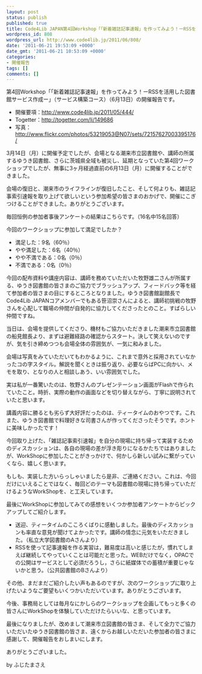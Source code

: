 ```yaml
---
layout: post
status: publish
published: true
title: Code4Lib JAPAN第4回Workshop「「新着雑誌記事速報」を作ってみよう！ーRSSを活用したサービス作成ー」（サービス構築コース）、無事に開催しました。
wordpress_id: 808
wordpress_url: http://www.code4lib.jp/2011/06/808/
date: '2011-06-21 19:53:09 +0000'
date_gmt: '2011-06-21 10:53:09 +0000'
categories:
- 開催報告
tags: []
comments: []
---
```

<div class="section">
<p>第4回Workshop「「新着雑誌記事速報」を作ってみよう！ーRSSを活用した図書館サービス作成ー」（サービス構築コース）（6月13日）の開催報告です。</p>
<ul>
<li>開催要項：<a href="http://www.code4lib.jp/2011/05/444/" target="_blank">http://www.code4lib.jp/2011/05/444/</a></li>
<li>Togetter：<a href="http://togetter.com/li/149686" target="_blank">http://togetter.com/li/149686</a></li>
<li>写真：<a href="http://www.flickr.com/photos/53219053@N07/sets/72157627003395176/" target="_blank">http://www.flickr.com/photos/53219053@N07/sets/72157627003395176/</a></li>
</ul>
<p>3月14日（月）に開催予定でしたが、会場となる潮来市立図書館や、講師の所属するゆうき図書館、さらに茨城県全域も被災し、延期となっていた第4回ワークショップでしたが、無事に3ヶ月経過直前の6月13日（月）に開催することができました。</p>
<p>会場の復旧と、潮来市のライフラインが復旧したこと、そして何よりも、雑誌記事索引速報を取り上げて欲しいという参加希望の皆さまのおかげで、開催にこぎつけることができました。ありがとうございます。</p>
<p>毎回恒例の参加者事後アンケートの結果はこちらです。（16名中15名回答）</p>
<p>今回のワークショップに参加して満足でしたか？</p>
<ul>
<li>満足した：9名（60％）</li>
<li>やや満足した：6名（40％）</li>
<li>やや不満である：0名（0％）</li>
<li>不満である：0名（0％）</li>
</ul>
<p>今回の配布資料や講座内容は、講師を務めていただいた牧野雄二さんが所属する、ゆうき図書館の皆さまのご協力でブラッシュアップ、フィードバック等を経て参加者の皆さまの目にするところとなりました。ゆうき図書館副館長でCode4Lib JAPANコアメンバーでもある笹沼崇さんによると、講師初挑戦の牧野さんを心配して職場の仲間が自発的に協力してくださったとのこと。すばらしい仲間ですね。</p>
<p>当日は、会場を提供してくださり、機材もご協力いただきました潮来市立図書館の船見館長より、まずは避難経路の確認からスタート。決して笑えないのですが、気を引き締めつつも会場全体の雰囲気が、一気に和みました。</p>
<p>会場は写真をみていただいてもわかるように、これまで意外と採用されていなかったコの字スタイル。解説を聞くときは振り返り、必要ならばPCに向かい、メモを取り、となりの人と相談しあう、いい雰囲気でした。</p>
<p>実は私が一番驚いたのは、牧野さんのプレゼンテーション画面がFlashで作られていたこと。時折、実際の動作の画面などを切り替えながら、丁寧に説明されていたと思います。</p>
<p>講義内容に勝るとも劣らず大好評だったのは、ティータイムのおやつです。これまた、ゆうき図書館で料理好きな司書さんが作ってくださったそうです。ホントに美味しかったです！</p>
<p>今回取り上げた、「雑誌記事索引速報」を自分の現場に持ち帰って実装するためのディスカッションは、各自の現場の差が浮き彫りになるかたちではありましたが、WorkShopに参加したことがきっかけで、何かしら新しい試みに繋がっていくなら、嬉しく思います。</p>
<p>もしも、実装した方いらっしゃいましたら是非、ご連絡ください。これは、今回だけにいえることではなく、毎回どのテーマも図書館の現場に持ち帰っていただけるようなWorkShopを、と工夫しています。</p>
<p>最後にWorkShopに参加してみての感想をいくつか参加者アンケートからピックアップしてご紹介します。</p>
<ul>
<li>送迎、ティータイムのこころくばりに感動しました。最後のディスカッションも率直な意見が聞けてよかったです。講師の情念に元気をいただきました。（私立大学図書館のAさんより）</li>
<li>RSSを使って記事速報を作る実習は，難易度は高いと感じたが，慣れてしまえば継続してやっていくことは可能だと思った。WEBだけでなく，OPACでの公開はサービスとして必須だろうし，さらに紙媒体での蓄積が重要じゃないかと思う。（公共図書館のBさんより）</li>
</ul>
<p>その他、まだまだご紹介したい声もあるのですが、次のワークショップに取り上げたいようなご要望もいくつかいただいています。ありがとうございます。</p>
<p>今後、事務局としては毎月なにかしらのワークショップを企画してもっと多くの皆さんにWorkShopを体験していただけたらいいな、と思っています。</p>
<p>最後になりましたが、改めまして潮来市立図書館の皆さま、そして全力でご協力いただいたゆうき図書館の皆さま、遠くからお越しいただいた参加者の皆さまに感謝して、開催報告をおしまいにします。</p>
<p>ありがとうございました。</p>
<p>by ふじたまさえ</p>
</div>
